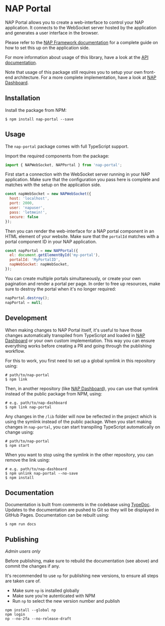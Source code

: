 # NAP Portal

NAP Portal allows you to create a web-interface to control your NAP application. It connects to the WebSocket server hosted by the application and generates a user interface in the browser.

Please refer to the [NAP Framework documentation](https://www.napframework.com/doxygen/) for a complete guide on how to set this up on the application side.

For more information about usage of this library, have a look at the [API documentation](https://napframework.github.io/nap-portal/).

Note that usage of this package still requires you to setup your own front-end architecture. For a more complete implementation, have a look at [NAP Dashboard](https://github.com/napframework/nap-dashboard).

## Installation

Install the package from NPM:

```shell
$ npm install nap-portal --save
```

## Usage

The `nap-portal` package comes with full TypeScript support.

Import the required components from the package:

```javascript
import { NAPWebSocket, NAPPortal } from 'nap-portal';
```

First start a connection with the WebSocket server running in your NAP application. Make sure that the configuration you pass here is complete and matches with the setup on the application side.

```javascript
const napWebSocket = new NAPWebSocket({
  host: 'localhost',
  port: 2000,
  user: 'napuser',
  pass: 'letmein!',
  secure: false
});
```

Then you can render the web-interface for a NAP portal component in an HTML element of your website. Make sure that the `portalId` matches with a portal component ID in your NAP application.

```javascript
const napPortal = new NAPPortal({
  el: document.getElementById('my-portal'),
  portalId: 'MyPortalID',
  napWebSocket: napWebSocket,
});
```

You can create multiple portals simultaneously, or create your own pagination and render a portal per page. In order to free up resources, make sure to destroy the portal when it's no longer required:

```javascript
napPortal.destroy();
napPortal = null;
```

## Development

When making changes to NAP Portal itself, it's useful to have those changes automatically transpiled from TypeScript and loaded in [NAP Dashboard](https://github.com/napframework/nap-dashboard) or your own custom implementation. This way you can ensure everything works before creating a PR and going through the publishing workflow.

For this to work, you first need to set up a global symlink in this repository using:

```shell
# path/to/nap-portal
$ npm link
```

Then, in another repository (like [NAP Dashboard](https://github.com/napframework/nap-dashboard)), you can use that symlink instead of the public package from NPM, using:

```shell
# e.g. path/to/nap-dashboard
$ npm link nap-portal
```

Any changes in the `/lib` folder will now be reflected in the project which is using the symlink instead of the public package. When you start making changes in `nap-portal`, you can start transpiling TypeScript automatically on change using:

```shell
# path/to/nap-portal
$ npm start
```

When you want to stop using the symlink in the other repository, you can remove the link using:

```shell
# e.g. path/to/nap-dashboard
$ npm unlink nap-portal --no-save
$ npm install
```

## Documentation

Documentation is built from comments in the codebase using [TypeDoc](https://typedoc.org/). Updates to the documentation are pushed to Git so they will be displayed in GitHub Pages. Documentation can be rebuilt using:

```shell
$ npm run docs
```

## Publishing

_Admin users only_

Before publishing, make sure to rebuild the documentation (see above) and commit the changes if any.

It's recommended to use `np` for publishing new versions, to ensure all steps are taken care of.
- Make sure `np` is installed globally
- Make sure you're autenticated with NPM
- Run `np` to select the new version number and publish

```shell
npm install --global np
npm login
np --no-2fa --no-release-draft
```
